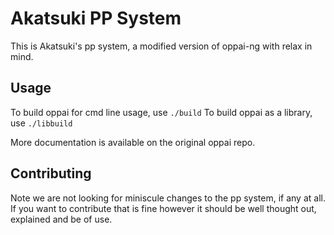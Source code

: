 # Akatsuki PP System

This is Akatsuki's pp system, a modified version of oppai-ng with relax in mind.

## Usage

To build oppai for cmd line usage, use `./build`
To build oppai as a library, use `./libbuild`

More documentation is available on the original oppai repo.

## Contributing

Note we are not looking for miniscule changes to the pp system, if any at all. If you want to contribute that is fine however it should be well thought out, explained and be of use.